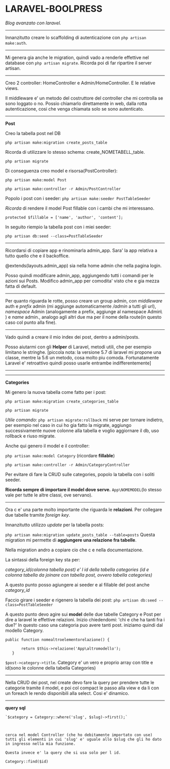 # LARAVEL-BOOLPRESS

*Blog avanzato con laravel.*

-----

Innanzitutto creare lo scaffolding di autenticazione con `php artisan make:auth`.

-----

Mi genera gia anche le migration, quindi vado a renderle effettive nel database con `php artisan migrate`. Ricorda poi di far ripartire il server artisan.

-----

Creo 2 controller: HomeController e Admin/HomeController. E le relative views.

Il middleware e' un metodo del costruttore del controller che mi controlla se sono loggato o no. Possio chiamarlo direttamente in web, dalla rotta autenticazione, cosi che venga chiamata solo se sono autenticato.

-----

**Post**

Creo la tabella post nel DB 

`php artisan make:migration create_posts_table`

Ricorda di utilizzare lo stesso schema: create_NOMETABELL_table.

`php artisan migrate`

Di conseguenza creo model e risorsa(PostController):

`php artisan make:model Post`

`php artisan make:controller -r Admin/PostController`

Popolo i post con i seeder:
`php artisan make:seeder PostTableSeeder`

*Ricorda* di rendere il model Post fillable con i cambi che mi interessano.

`protected $fillable = ['name', 'author', 'content'];`

In seguito riempio la tabella post con i miei seeder:

`php artisan db:seed --class=PostTableSeeder`

-----

Ricordarsi di copiare app e rinominarla admin_app. Sara' la app relativa a tutto quello che e il backoffice.

@extends(layouts.admin_app) sia nella home admin che nella pagina login.

Posso quindi modificare admin_app, aggiungendo tutti i comandi per le azioni sui Posts.
Modifico admin_app per comodita' visto che e gia mezza fatta di default.

-----

Per quanto riguarda le rotte, posso creare un group admin, con *middleware* auth e *prefix* admin (mi aggiunge automaticamente */admin* a tutti gli url), *namespace* Admin (analogamente a prefix, aggiunge al namespace Admin\ ) e *name* admin., analogo agli altri due ma per il nome della route(in questo caso col punto alla fine).

-----

Vado quindi a creare il mio index dei post, dentro a admin/posts.

Posso aiutarmi con gli **Helper** di Laravel, metodi utili, che per esempio limitano le stringhe. [piccola nota: la versione 5.7 di laravel mi propone una classe, mentre la 5.6 un metodo, cosa molto piu comoda. Fortunatamente Laravel e' retroattivo quindi posso usarle entrambe indifferentemente]

-----
-----


 **Categories**

 Mi genero la nuova tabella come fatto per i post:

`php artisan make:migration create_categories_table`

`php artisan migrate`

*Utile comando:* `php artisan migrate:rollback` mi serve per tornare indietro, per esempio nel caso in cui ho gia fatto la migrate, aggiungo successivamente nuove colonne alla tabella e voglio aggiornare il db, uso rollback e riuso migrate.

Anche qui genero il model e il controller:

`php artisan make:model Category` (ricordare **fillable**)

`php artisan make:controller -r Admin/CategoryController`

Per evitare di fare la CRUD sulle categories, popolo la tabella con i soliti seeder.

**Ricorda sempre di importare il model dove serve.** `App\NOMEMODEL`(lo stesso vale per tutte le altre classi, ove servano).

-----

Ora c e' una parte molto importante che riguarda le **relazioni**. Per collegare due tabelle tramite *foreign key*.

Innanzitutto utilizzo *update* per la tabella posts:

`php artisan make:migration update_posts_table --table=posts`
Questa migration mi permette di **aggiungere una relazione fra tabelle**.

Nella migration andro a copiare cio che c e nella documentazione.  

La sintassi della foreign key sta per:

*category_id(colonna tabella post) e' l id della tabella categories (id e colonna tabella da joinare con tabella post, ovvero tabella categories)*

A questo punto posso agiungere ai seeder e al fillable del post anche *category_id*

Faccio girare i seeder e rigenero la tabella dei post: `php artisan db:seed --class=PostTableSeeder`


A questo punto devo agire sui **model** delle due tabelle Category e Post per dire a laravel le effettive relazioni. Inizio chiedendomi: 'chi e che ha tanti fra i due?'
In questo caso una categoria puo avere tanti post. iniziamo quindi dal modello Category.

 ```language
 public function nomealtroelementorelazione() {

        return $this->relazione('App\altromodello');
    }
 ```

 `$post->category->title`. Category e' un vero e proprio array con title e id(sono le colonne della tabella Categories)

-----

Nella CRUD dei post, nel create devo fare la query per prendere tutte le categorie tramite il model, e poi col compact le passo alla view e da li con un foreach le rendo disponibili alla select. Cosi e' dinamico.

-----

**query sql**

    `$category = Category::where('slug', $slug)->first();`



    cerca nel model Controller (che ho debitamente importato con use) tutti gli elementi in cui 'slug' e' uguale allo $slug che gli ho dato in ingresso nella mia funzione.

    Questa invece e' la query che si usa solo per l id.
   `Category::find($id)`



